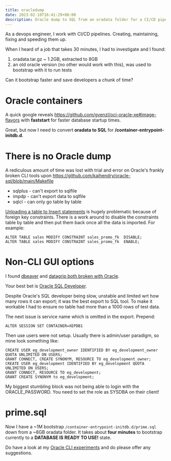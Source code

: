 ```yaml
---
title: oracledump
date: 2023-02-10T16:41:29+08:00
description: Oracle dump to SQL from an oradata folder for a CI/CD pipeline
---
```


As a devops engineer, I work with CI/CD pipelines. Creating, maintaining, fixing
and speeding them up.

When I heard of a job that takes 30 minutes, I had to investigate and I found:

1. oradata.tar.gz ~ 1.2GB, extracted to 8GB
2. an old oracle version (no other would work with this), was used to bootstrap with it to run tests

Can it bootstrap faster and save developers a chunk of time?

# Oracle containers

A quick google reveals https://github.com/gvenzl/oci-oracle-xe#image-flavors with **faststart** for faster database startup times.

Great, but now I need to convert **oradata to SQL** for **/container-entrypoint-initdb.d**.

# There is no Oracle dump

A rediculous amount of time was lost with trial and error on Oracle's frankly
broken CLI tools upon
https://github.com/kaihendry/oracle-sql/blob/main/Makefile

* sqlplus - can't export to sqlfile
* impdp - can't export data to sqlfile
* sqlcl - can only go table by table

[Unloading a table to Insert
statements](https://github.com/kaihendry/oracle-sql/blob/main/unload.sh) is
hugely problematic because of foreign key constraints. There is a work around
to disable the constraints table by table and then put them back once all the
data is imported. For example:

	ALTER TABLE sales MODIFY CONSTRAINT sales_promo_fk  DISABLE;
	ALTER TABLE sales MODIFY CONSTRAINT sales_promo_fk  ENABLE;

# Non-CLI GUI options

I found [dbeaver](https://dbeaver.io) and [datagrip both broken with Oracle](https://intellij-support.jetbrains.com/hc/en-us/community/posts/9878603783826-Oracle-is-not-supported-very-well).

Your best bet is [Oracle SQL Developer](https://www.oracle.com/database/sqldeveloper/).

Despite Oracle's SQL developer being slow, unstable and limited wrt how many
rows it can export; it was the best export to SQL tool. To make it workable I
had to ensure no table had more than a 1000 rows of test data.

The next issue is service name which is omitted in the export. Prepend:

	ALTER SESSION SET CONTAINER=XEPDB1

Then use users were not setup. Usually there is admin/user paradigm, so mine look something like:

	CREATE USER eg_development_owner IDENTIFIED BY eg_development_owner QUOTA UNLIMITED ON USERS;
	GRANT CONNECT, CREATE SYNONYM, RESOURCE TO eg_development_owner;
	CREATE USER eg_development IDENTIFIED BY eg_development QUOTA UNLIMITED ON USERS;
	GRANT CONNECT, RESOURCE TO eg_development;
	GRANT CREATE SYNONYM to eg_development;

My biggest stumbling block was not being able to login with the
ORACLE_PASSWORD.  You need to set the role as SYSDBA on their client!

# prime.sql

Now I have a ~1M bootstrap `/container-entrypoint-initdb.d/prime.sql` down from
a ~8GB oradata folder. It takes about **four minutes** to bootstrap currently to a
**DATABASE IS READY TO USE!** state.

Do have a look at my [Oracle CLI
experiments](https://github.com/kaihendry/oracle-sql) and do please offer any
suggestions.
